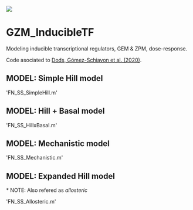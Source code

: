 [![](https://img.shields.io/badge/DOI-10.1101%2F2020.05.30.122077-blue.svg)](https://doi.org/10.1101/2020.05.30.122077)

# GZM_InducibleTF
Modeling inducible transcriptional regulators, GEM &amp; ZPM, dose-response.

Code asociated to [Dods, Gómez-Schiavon et al. (2020)](https://doi.org/10.1101/2020.05.30.122077).

## MODEL: Simple Hill model

'FN_SS_SimpleHill.m'

## MODEL: Hill + Basal model

'FN_SS_HillxBasal.m'

## MODEL: Mechanistic model

'FN_SS_Mechanistic.m'

## MODEL: Expanded Hill model

\* NOTE: Also refered as _allosteric_

'FN_SS_Allosteric.m'
